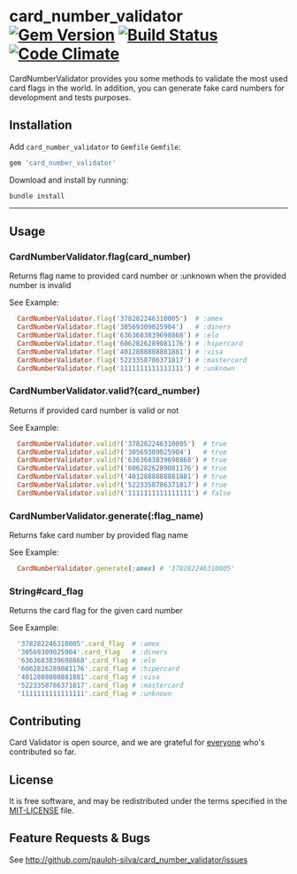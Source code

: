# card_number_validator [![Gem Version][version-badge]][rubygems] [![Build Status][travis-badge]][travis] [![Code Climate][code-climate-badge]][code-climate]

CardNumberValidator provides you some methods to validate the most used card flags in the world.
In addition, you can generate fake card numbers for development and tests purposes.

## Installation

Add `card_number_validator` to `Gemfile`
`Gemfile`:

```ruby
gem 'card_number_validator'
```

Download and install by running:

```
bundle install
```

----

## Usage

### CardNumberValidator.flag(card_number)
Returns flag name to provided card number or :unknown
when the provided number is invalid

See Example:
``` ruby
  CardNumberValidator.flag('378282246310005')  # :amex
  CardNumberValidator.flag('30569309025904')   # :diners
  CardNumberValidator.flag('6363683839698868') # :elo
  CardNumberValidator.flag('6062826289081176') # :hipercard
  CardNumberValidator.flag('4012888888881881') # :visa
  CardNumberValidator.flag('5223358786371817') # :mastercard
  CardNumberValidator.flag('1111111111111111') # :unknown
```
### CardNumberValidator.valid?(card_number)
Returns if provided card number is valid or not

See Example:
``` ruby
  CardNumberValidator.valid?('378282246310005')  # true
  CardNumberValidator.valid?('30569309025904')   # true
  CardNumberValidator.valid?('6363683839698868') # true
  CardNumberValidator.valid?('6062826289081176') # true
  CardNumberValidator.valid?('4012888888881881') # true
  CardNumberValidator.valid?('5223358786371817') # true
  CardNumberValidator.valid?('1111111111111111') # false
```

### CardNumberValidator.generate(:flag_name)
Returns fake card number by provided flag name

See Example:
``` ruby
  CardNumberValidator.generate(:amex) # '378282246310005'
```

### String#card_flag
Returns the card flag for the given card number

See Example:
```ruby
  '378282246310005'.card_flag  # :amex
  '30569309025904'.card_flag   # :diners
  '6363683839698868'.card_flag # :elo
  '6062826289081176'.card_flag # :hipercard
  '4012888888881881'.card_flag # :visa
  '5223358786371817'.card_flag # :mastercard
  '1111111111111111'.card_flag # :unknown
```

## Contributing

Card Validator is open source, and we are grateful for
[everyone][contributors] who's contributed so far.

## License

It is free software, and may be redistributed under the terms specified in the [MIT-LICENSE](MIT-LICENSE) file.

## Feature Requests & Bugs

See <http://github.com/pauloh-silva/card_number_validator/issues>

[contributors]: https://github.com/pauloh-silva/card_number_validator/contributors
[travis]: https://travis-ci.org/pauloh-silva/card_number_validator
[travis-badge]: https://travis-ci.org/pauloh-silva/card_number_validator.svg?branch=master
[code-climate]: https://codeclimate.com/github/pauloh-silva/card_number_validator
[code-climate-badge]: https://codeclimate.com/github/codeclimate/codeclimate/badges/gpa.svg
[rubygems]: http://rubygems.org/gems/card_number_validator
[version-badge]: https://badge.fury.io/rb/card_number_validator.svg
